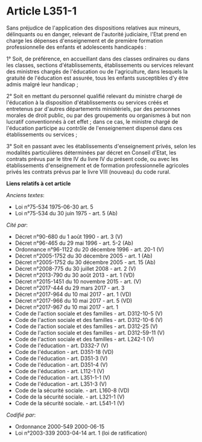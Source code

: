 # Article L351-1

Sans préjudice de l'application des dispositions relatives aux mineurs, délinquants ou en danger, relevant de l'autorité
judiciaire, l'Etat prend en charge les dépenses d'enseignement et de première formation professionnelle des enfants et
adolescents handicapés :

1° Soit, de préférence, en accueillant dans des classes ordinaires ou dans les classes, sections d'établissements,
établissements ou services relevant des ministres chargés de l'éducation ou de l'agriculture, dans lesquels la gratuité de
l'éducation est assurée, tous les enfants susceptibles d'y être admis malgré leur handicap ;

2° Soit en mettant du personnel qualifié relevant du ministre chargé de l'éducation à la disposition d'établissements ou
services créés et entretenus par d'autres départements ministériels, par des personnes morales de droit public, ou par des
groupements ou organismes à but non lucratif conventionnés à cet effet ; dans ce cas, le ministre chargé de l'éducation
participe au contrôle de l'enseignement dispensé dans ces établissements ou services ;

3° Soit en passant avec les établissements d'enseignement privés, selon les modalités particulières déterminées par décret en
Conseil d'Etat, les contrats prévus par le titre IV du livre IV du présent code, ou avec les établissements d'enseignement et
de formation professionnelle agricoles privés les contrats prévus par le livre VIII (nouveau) du code rural.

**Liens relatifs à cet article**

_Anciens textes_:

  - Loi n°75-534 1975-06-30 art. 5
  - Loi n°75-534 du 30 juin 1975 - art. 5 (Ab)

_Cité par_:

  - Décret n°90-680 du 1 août 1990 - art. 3 (V)
  - Décret n°96-465 du 29 mai 1996 - art. 5-2 (Ab)
  - Ordonnance n°96-1122 du 20 décembre 1996 - art. 20-1 (V)
  - Décret n°2005-1752 du 30 décembre 2005 - art. 1 (Ab)
  - Décret n°2005-1752 du 30 décembre 2005 - art. 15 (Ab)
  - Décret n°2008-775 du 30 juillet 2008 - art. 2 (V)
  - Décret n°2013-790 du 30 août 2013 - art. 1 (VD)
  - Décret n°2015-1451 du 10 novembre 2015 - art. (V)
  - Décret n°2017-444 du 29 mars 2017 - art. 3
  - Décret n°2017-964 du 10 mai 2017 - art. 1 (VD)
  - Décret n°2017-966 du 10 mai 2017 - art. 5 (VD)
  - Décret n°2017-967 du 10 mai 2017 - art. 1
  - Code de l'action sociale et des familles - art. D312-10-5 (V)
  - Code de l'action sociale et des familles - art. D312-10-6 (V)
  - Code de l'action sociale et des familles - art. D312-25 (V)
  - Code de l'action sociale et des familles - art. D312-59-11 (V)
  - Code de l'action sociale et des familles - art. L242-1 (V)
  - Code de l'éducation - art. D332-7 (V)
  - Code de l'éducation - art. D351-18 (VD)
  - Code de l'éducation - art. D351-3 (V)
  - Code de l'éducation - art. D351-4 (V)
  - Code de l'éducation - art. L112-1 (V)
  - Code de l'éducation - art. L351-1-1 (V)
  - Code de l'éducation - art. L351-3 (V)
  - Code de la sécurité sociale. - art. L160-8 (VD)
  - Code de la sécurité sociale. - art. L321-1 (V)
  - Code de la sécurité sociale. - art. L541-1 (V)

_Codifié par_:

  - Ordonnance 2000-549 2000-06-15
  - Loi n°2003-339 2003-04-14 art. 1 (loi de ratification)
